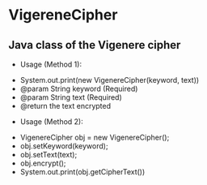 VigereneCipher
==============

Java class of the Vigenere cipher
--------------

* Usage (Method 1): 
 - System.out.print(new VigenereCipher(keyword, text))
 - @param String keyword (Required)
 - @param String text    (Required)
 - @return the text encrypted

* Usage (Method 2):
 - VigenereCipher obj = new VigenereCipher();
 - obj.setKeyword(keyword);
 - obj.setText(text); 
 - obj.encrypt();
 - System.out.print(obj.getCipherText())
 
